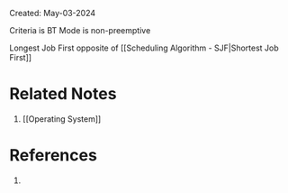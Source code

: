 Created: May-03-2024

Criteria is BT
Mode is non-preemptive

Longest Job First opposite of [[Scheduling Algorithm - SJF|Shortest Job First]]

# Related Notes

1. [[Operating System]]
# References

1. 